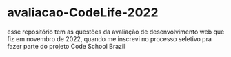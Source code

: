 # avaliacao-CodeLife-2022
esse repositório tem as questões da avaliação de desenvolvimento web que fiz em novembro de 2022, quando me inscrevi no processo seletivo pra fazer parte do projeto Code School Brazil
